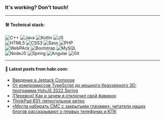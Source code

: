### It's working? Don't touch!

---

#### 🛠️ Technical stack:

![C++](https://img.shields.io/badge/C++-informational?logo=c%2B%2B&style=flat&logoColor=white&color=9C033A)
![Java](https://img.shields.io/badge/Java-informational?logo=java&style=flat&logoColor=white&color=007396)
![Kotlin](https://img.shields.io/badge/Kotlin-informational?logo=Kotlin&style=flat&logoColor=white&color=0095D5)
![JS](https://img.shields.io/badge/JS-informational?logo=javaScript&style=flat&logoColor=black&color=F7Df1E) <br>
![HTML5](https://img.shields.io/badge/HTML5-informational?logo=html5&style=flat&logoColor=white&color=E34F26)
![CSS3](https://img.shields.io/badge/CSS3-informational?logo=css3&style=flat&logoColor=white&color=157286)
![Sass](https://img.shields.io/badge/Saas-informational?logo=sass&style=flat&logoColor=white&color=hotpink)
![PHP](https://img.shields.io/badge/PHP-informational?logo=php&style=flat&logoColor=white&color=777BB4) <br>
![WebPAck](https://img.shields.io/badge/WebPack-informational?logo=webPack&style=flat&logoColor=white&color=FF6F00)
![Bootstrap](https://img.shields.io/badge/Bootstrap-informational?logo=Bootstrap&style=flat&logoColor=white&color=7952B3)
![MySQL](https://img.shields.io/badge/MySQL-informational?logo=MySQL&style=flat&logoColor=white&color=00f) <br>
![NodeJS](https://img.shields.io/badge/NodeJS-informational?logo=node.js&style=flat&logoColor=white&color=43853D)
![Spring](https://img.shields.io/badge/Spring-informational?logo=Spring&style=flat&logoColor=white&color=0A9EDC)
![Angular](https://img.shields.io/badge/Vue-informational?logo=vue.js&style=flat&logoColor=white&color=red)
![Git](https://img.shields.io/badge/Git-informational?logo=git&style=flat&logoColor=white&color=darkorange)

___

#### 💬 Latest posts from habr.com:

<!-- BLOG-POST-LIST:START -->
- [Введение в Jeptack Compose](https://habr.com/ru/post/669374/?utm_source=habrahabr&utm_medium=rss&utm_campaign=669374)
- [От компромиссов TypeScript до мощного браузерного 3D: программа HolyJS 2022 Spring](https://habr.com/ru/post/668952/?utm_source=habrahabr&utm_medium=rss&utm_campaign=668952)
- [[Перевод] Как и зачем я отключил свой фавикон](https://habr.com/ru/post/669028/?utm_source=habrahabr&utm_medium=rss&utm_campaign=669028)
- [ThinkPad R31: пятиугольное ретро](https://habr.com/ru/post/669340/?utm_source=habrahabr&utm_medium=rss&utm_campaign=669340)
- [«Могла набирать СМС с закрытыми глазами»‎: читатели наших блогов рассказывают о первых телефонах и КПК](https://habr.com/ru/post/669252/?utm_source=habrahabr&utm_medium=rss&utm_campaign=669252)
<!-- BLOG-POST-LIST:END -->
